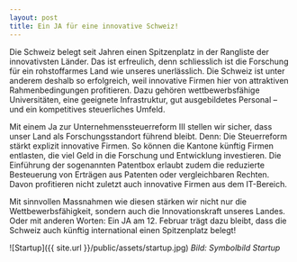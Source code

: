 ```yaml
---
layout: post
title: Ein JA für eine innovative Schweiz!
---
```

 
Die Schweiz belegt seit Jahren einen Spitzenplatz in der Rangliste der innovativsten Länder. Das ist erfreulich, denn schliesslich ist die Forschung für ein rohstoffarmes Land wie unseres unerlässlich. Die Schweiz ist unter anderem deshalb so erfolgreich, weil innovative Firmen hier von attraktiven Rahmenbedingungen profitieren. Dazu gehören wettbewerbsfähige Universitäten, eine geeignete Infrastruktur, gut ausgebildetes Personal – und ein kompetitives steuerliches Umfeld.

Mit einem Ja zur Unternehmenssteuerreform III stellen wir sicher, dass unser Land als Forschungsstandort führend bleibt. Denn: Die Steuerreform stärkt explizit innovative Firmen. So können die Kantone künftig Firmen entlasten, die viel Geld in die Forschung und Entwicklung investieren. Die Einführung der sogenannten Patentbox erlaubt zudem die reduzierte Besteuerung von Erträgen aus Patenten oder vergleichbaren Rechten. Davon profitieren nicht zuletzt auch innovative Firmen aus dem IT-Bereich.

Mit sinnvollen Massnahmen wie diesen stärken wir nicht nur die Wettbewerbsfähigkeit, sondern auch die Innovationskraft unseres Landes. Oder mit anderen Worten: Ein JA am 12. Februar trägt dazu bleibt, dass die Schweiz  auch künftig international einen Spitzenplatz belegt!

![Startup]({{ site.url }}/public/assets/startup.jpg)
*Bild: Symbolbild Startup*